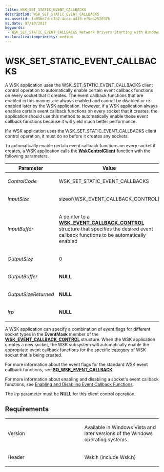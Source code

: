 ```yaml
---
title: WSK_SET_STATIC_EVENT_CALLBACKS
description: WSK_SET_STATIC_EVENT_CALLBACKS
ms.assetid: fa95bc7d-c7b2-4cca-a419-ef5eb2520976
ms.date: 07/18/2017
keywords:
 - WSK_SET_STATIC_EVENT_CALLBACKS Network Drivers Starting with Windows Vista
ms.localizationpriority: medium
---
```


# WSK\_SET\_STATIC\_EVENT\_CALLBACKS


A WSK application uses the WSK\_SET\_STATIC\_EVENT\_CALLBACKS client control operation to automatically enable certain event callback functions on every socket that it creates. The event callback functions that are enabled in this manner are always enabled and cannot be disabled or re-enabled later by the WSK application. However, if a WSK application always enables certain event callback functions on every socket that it creates, the application should use this method to automatically enable those event callback functions because it will yield much better performance.

If a WSK application uses the WSK\_SET\_STATIC\_EVENT\_CALLBACKS client control operation, it must do so before it creates any sockets.

To automatically enable certain event callback functions on every socket it creates, a WSK application calls the [**WskControlClient**](/windows-hardware/drivers/ddi/wsk/nc-wsk-pfn_wsk_control_client) function with the following parameters.

<table>
<colgroup>
<col width="50%" />
<col width="50%" />
</colgroup>
<thead>
<tr class="header">
<th>Parameter</th>
<th>Value</th>
</tr>
</thead>
<tbody>
<tr class="odd">
<td><p><em>ControlCode</em></p></td>
<td><p>WSK_SET_STATIC_EVENT_CALLBACKS</p></td>
</tr>
<tr class="even">
<td><p><em>InputSize</em></p></td>
<td><p>sizeof(WSK_EVENT_CALLBACK_CONTROL)</p></td>
</tr>
<tr class="odd">
<td><p><em>InputBuffer</em></p></td>
<td><p>A pointer to a <a href="https://docs.microsoft.com/windows-hardware/drivers/ddi/wsk/ns-wsk-_wsk_event_callback_control" data-raw-source="[&lt;strong&gt;WSK_EVENT_CALLBACK_CONTROL&lt;/strong&gt;](/windows-hardware/drivers/ddi/wsk/ns-wsk-_wsk_event_callback_control)"><strong>WSK_EVENT_CALLBACK_CONTROL</strong></a> structure that specifies the desired event callback functions to be automatically enabled</p></td>
</tr>
<tr class="even">
<td><p><em>OutputSize</em></p></td>
<td><p>0</p></td>
</tr>
<tr class="odd">
<td><p><em>OutputBuffer</em></p></td>
<td><p><strong>NULL</strong></p></td>
</tr>
<tr class="even">
<td><p><em>OutputSizeReturned</em></p></td>
<td><p><strong>NULL</strong></p></td>
</tr>
<tr class="odd">
<td><p><em>Irp</em></p></td>
<td><p><strong>NULL</strong></p></td>
</tr>
</tbody>
</table>

A WSK application can specify a combination of event flags for different socket types in the **EventMask** member of the [**WSK\_EVENT\_CALLBACK\_CONTROL**](/windows-hardware/drivers/ddi/wsk/ns-wsk-_wsk_event_callback_control) structure. When the WSK application creates a new socket, the WSK subsystem will automatically enable the appropriate event callback functions for the specific [category](./winsock-kernel-socket-categories.md) of WSK socket that is being created.

For more information about the event flags for the standard WSK event callback functions, see [**SO\_WSK\_EVENT\_CALLBACK**](so-wsk-event-callback.md).

For more information about enabling and disabling a socket's event callback functions, see [Enabling and Disabling Event Callback Functions](./enabling-and-disabling-event-callback-functions.md).

The *Irp* parameter must be **NULL** for this client control operation.

Requirements
------------

<table>
<colgroup>
<col width="50%" />
<col width="50%" />
</colgroup>
<tbody>
<tr class="odd">
<td><p>Version</p></td>
<td><p>Available in Windows Vista and later versions of the Windows operating systems.</p></td>
</tr>
<tr class="even">
<td><p>Header</p></td>
<td>Wsk.h (include Wsk.h)</td>
</tr>
</tbody>
</table>

 

